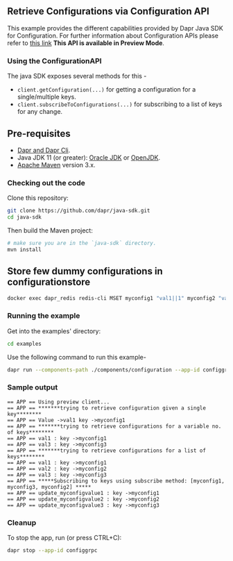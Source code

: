 ## Retrieve Configurations via Configuration API

This example provides the different capabilities provided by Dapr Java SDK for Configuration. For further information about Configuration APIs please refer to [this link](https://docs.dapr.io/developing-applications/building-blocks/configuration/)
**This API is available in Preview Mode**.

### Using the ConfigurationAPI

The java SDK exposes several methods for this -
* `client.getConfiguration(...)` for getting a configuration for a single/multiple keys.
* `client.subscribeToConfigurations(...)` for subscribing to a list of keys for any change.

## Pre-requisites

* [Dapr and Dapr Cli](https://docs.dapr.io/getting-started/install-dapr/).
* Java JDK 11 (or greater): [Oracle JDK](https://www.oracle.com/technetwork/java/javase/downloads/index.html#JDK11) or [OpenJDK](https://jdk.java.net/13/).
* [Apache Maven](https://maven.apache.org/install.html) version 3.x.

### Checking out the code

Clone this repository:

```sh
git clone https://github.com/dapr/java-sdk.git
cd java-sdk
```

Then build the Maven project:

```sh
# make sure you are in the `java-sdk` directory.
mvn install
```
## Store few dummy configurations in configurationstore
<!-- STEP
name: Set configuration value
expected_stdout_lines:
  - "OK"
timeout_seconds: 20
-->

```bash
docker exec dapr_redis redis-cli MSET myconfig1 "val1||1" myconfig2 "val2||1" myconfig3 "val3||1"
```
<!-- END_STEP -->

### Running the example

Get into the examples' directory:
```sh
cd examples
```

Use the following command to run this example-

<!-- STEP
name: Run ConfigurationClient example
expected_stdout_lines:
  - "== APP == Using preview client..."
  - "== APP == *******trying to retrieve configuration given a single key********"
  - "== APP == Value ->val1 key ->myconfig1"
  - "== APP == *******trying to retrieve configurations for a variable no. of keys********"
  - "== APP == val1 : key ->myconfig1"
  - "== APP == val3 : key ->myconfig3"
  - "== APP == *******trying to retrieve configurations for a list of keys********"
  - "== APP == val1 : key ->myconfig1"
  - "== APP == val2 : key ->myconfig2"
  - "== APP == val3 : key ->myconfig3"
  - "== APP == *****Subscribing to keys using subscribe method: [myconfig1, myconfig3, myconfig2] *****"
  - "== APP == update_myconfigvalue1 : key ->myconfig1"
  - "== APP == update_myconfigvalue2 : key ->myconfig2"
  - "== APP == update_myconfigvalue3 : key ->myconfig3"
background: true
sleep: 5
-->

```bash
dapr run --components-path ./components/configuration --app-id configgrpc --log-level debug -- java -jar target/dapr-java-sdk-examples-exec.jar io.dapr.examples.configuration.grpc.ConfigurationClient
```

<!-- END_STEP -->

### Sample output
```
== APP == Using preview client...
== APP == *******trying to retrieve configuration given a single key********
== APP == Value ->val1 key ->myconfig1
== APP == *******trying to retrieve configurations for a variable no. of keys********
== APP == val1 : key ->myconfig1
== APP == val3 : key ->myconfig3
== APP == *******trying to retrieve configurations for a list of keys********
== APP == val1 : key ->myconfig1
== APP == val2 : key ->myconfig2
== APP == val3 : key ->myconfig3
== APP == *****Subscribing to keys using subscribe method: [myconfig1, myconfig3, myconfig2] *****
== APP == update_myconfigvalue1 : key ->myconfig1
== APP == update_myconfigvalue2 : key ->myconfig2
== APP == update_myconfigvalue3 : key ->myconfig3

```
### Cleanup

To stop the app, run (or press CTRL+C):

<!-- STEP
name: Cleanup
-->

```bash
dapr stop --app-id configgrpc
```

<!-- END_STEP -->

